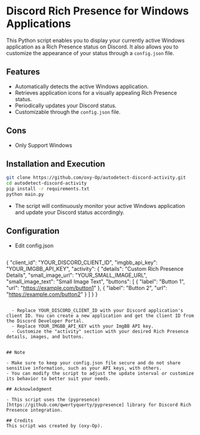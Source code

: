 # Discord Rich Presence for Windows Applications

This Python script enables you to display your currently active Windows application as a Rich Presence status on Discord. It also allows you to customize the appearance of your status through a `config.json` file.

## Features

- Automatically detects the active Windows application.
- Retrieves application icons for a visually appealing Rich Presence status.
- Periodically updates your Discord status.
- Customizable through the `config.json` file.

## Cons
 - Only Support Windows

## Installation and Execution


   ```bash
   git clone https://github.com/oxy-Op/autodetect-discord-activity.git
   cd autodetect-discord-activity
   pip install -r requirements.txt
   python main.py
```

- The script will continuously monitor your active Windows application and update your Discord status accordingly.

## Configuration
- Edit config.json
  ```
{
    "client_id": "YOUR_DISCORD_CLIENT_ID",
    "imgbb_api_key": "YOUR_IMGBB_API_KEY",
    "activity": {
        "details": "Custom Rich Presence Details",
        "small_image_url": "YOUR_SMALL_IMAGE_URL",
        "small_image_text": "Small Image Text",
        "buttons": [
            {
                "label": "Button 1",
                "url": "https://example.com/button1"
            },
            {
                "label": "Button 2",
                "url": "https://example.com/button2"
            }
        ]
    }
}
```

  - Replace YOUR_DISCORD_CLIENT_ID with your Discord application's client ID. You can create a new application and get the client ID from the Discord Developer Portal.
  - Replace YOUR_IMGBB_API_KEY with your ImgBB API key.
  - Customize the "activity" section with your desired Rich Presence details, images, and buttons.


## Note

- Make sure to keep your config.json file secure and do not share sensitive information, such as your API keys, with others.
- You can modify the script to adjust the update interval or customize its behavior to better suit your needs.

## Acknowledgment

- This script uses the (pypresence)[https://github.com/qwertyquerty/pypresence] library for Discord Rich Presence integration.

## Credits
This script was created by (oxy-Op).

    
